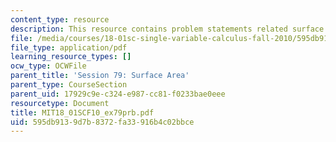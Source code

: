 ```yaml
---
content_type: resource
description: This resource contains problem statements related surface area.
file: /media/courses/18-01sc-single-variable-calculus-fall-2010/595db9139d7b8372fa33916b4c02bbce_MIT18_01SCF10_ex79prb.pdf
file_type: application/pdf
learning_resource_types: []
ocw_type: OCWFile
parent_title: 'Session 79: Surface Area'
parent_type: CourseSection
parent_uid: 17929c9e-c324-e987-cc81-f0233bae0eee
resourcetype: Document
title: MIT18_01SCF10_ex79prb.pdf
uid: 595db913-9d7b-8372-fa33-916b4c02bbce
---
```

